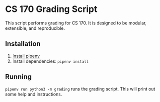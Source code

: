 # CS 170 Grading Script

This script performs grading for CS 170.
It is designed to be modular, extensible, and reproducible.

## Installation

1. [Install pipenv](https://pipenv.kennethreitz.org/en/latest/install/#installing-pipenv)
2. Install dependencies: `pipenv install`

## Running

`pipenv run python3 -m grading` runs the grading script.
This will print out some help and instructions.
